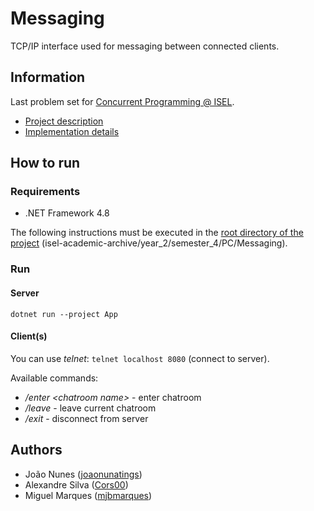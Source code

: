 # Messaging

TCP/IP interface used for messaging between connected clients.

## Information

Last problem set for [Concurrent Programming @ ISEL](https://www.isel.pt/en/leic/concurrent-programming).

- [Project description](Docs/project-description.pdf)
- [Implementation details](Docs/implementation-details.md)

## How to run

### Requirements
- .NET Framework 4.8

The following instructions must be executed in the [root directory of the project](./) (isel-academic-archive/year_2/semester_4/PC/Messaging).

### Run

#### Server
`dotnet run --project App`

#### Client(s)
You can use _telnet_: `telnet localhost 8080` (connect to server).

Available commands:
- _/enter \<chatroom name\>_ - enter chatroom
- _/leave_ - leave current chatroom
- _/exit_ - disconnect from server

## Authors
- João Nunes ([joaonunatings](https://github.com/joaonunatings))
- Alexandre Silva ([Cors00](https://github.com/Cors00))
- Miguel Marques ([mjbmarques](https://github.com/mjbmarques))